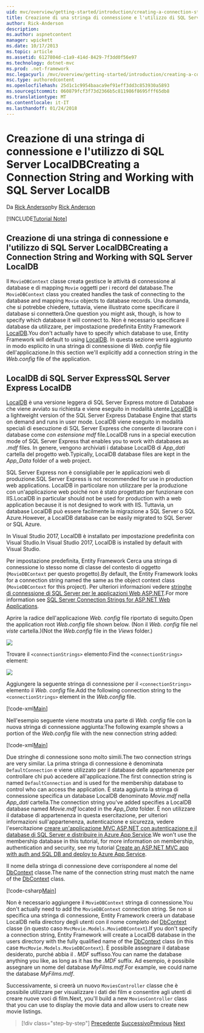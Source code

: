 ```yaml
---
uid: mvc/overview/getting-started/introduction/creating-a-connection-string
title: Creazione di una stringa di connessione e l'utilizzo di SQL Server LocalDB | Documenti Microsoft
author: Rick-Anderson
description: 
ms.author: aspnetcontent
manager: wpickett
ms.date: 10/17/2013
ms.topic: article
ms.assetid: 6127804d-c1a9-414d-8429-7f3dd0f56e97
ms.technology: dotnet-mvc
ms.prod: .net-framework
msc.legacyurl: /mvc/overview/getting-started/introduction/creating-a-connection-string
msc.type: authoredcontent
ms.openlocfilehash: 25d1c1c9954baaca9ef91eff3dd3c853930a5893
ms.sourcegitcommit: 060879fcf3f73d2366b5c811986f8695fff65db8
ms.translationtype: MT
ms.contentlocale: it-IT
ms.lasthandoff: 01/24/2018
---
```

<a name="creating-a-connection-string-and-working-with-sql-server-localdb"></a><span data-ttu-id="d5f9b-102">Creazione di una stringa di connessione e l'utilizzo di SQL Server LocalDB</span><span class="sxs-lookup"><span data-stu-id="d5f9b-102">Creating a Connection String and Working with SQL Server LocalDB</span></span>
====================
<span data-ttu-id="d5f9b-103">Da [Rick Anderson](https://github.com/Rick-Anderson)</span><span class="sxs-lookup"><span data-stu-id="d5f9b-103">by [Rick Anderson](https://github.com/Rick-Anderson)</span></span>

[!INCLUDE[Tutorial Note](sample/code-location.md)]

## <a name="creating-a-connection-string-and-working-with-sql-server-localdb"></a><span data-ttu-id="d5f9b-104">Creazione di una stringa di connessione e l'utilizzo di SQL Server LocalDB</span><span class="sxs-lookup"><span data-stu-id="d5f9b-104">Creating a Connection String and Working with SQL Server LocalDB</span></span>

<span data-ttu-id="d5f9b-105">Il `MovieDBContext` classe creata gestisce le attività di connessione al database e di mapping `Movie` oggetti per i record del database.</span><span class="sxs-lookup"><span data-stu-id="d5f9b-105">The `MovieDBContext` class you created handles the task of connecting to the database and mapping `Movie` objects to database records.</span></span> <span data-ttu-id="d5f9b-106">Una domanda, che si potrebbe chiedere, tuttavia, viene illustrato come specificare il database si connetterà.</span><span class="sxs-lookup"><span data-stu-id="d5f9b-106">One question you might ask, though, is how to specify which database it will connect to.</span></span> <span data-ttu-id="d5f9b-107">Non è necessario specificare il database da utilizzare, per impostazione predefinita Entity Framework [LocalDB](https://docs.microsoft.com/sql/database-engine/configure-windows/sql-server-2016-express-localdb).</span><span class="sxs-lookup"><span data-stu-id="d5f9b-107">You don't actually have to specify which database to use, Entity Framework will default to using [LocalDB](https://docs.microsoft.com/sql/database-engine/configure-windows/sql-server-2016-express-localdb).</span></span> <span data-ttu-id="d5f9b-108">In questa sezione verrà aggiunto in modo esplicito in una stringa di connessione di *Web. config* file dell'applicazione.</span><span class="sxs-lookup"><span data-stu-id="d5f9b-108">In this section we'll explicitly add a connection string in the *Web.config* file of the application.</span></span>

## <a name="sql-server-express-localdb"></a><span data-ttu-id="d5f9b-109">LocalDB di SQL Server Express</span><span class="sxs-lookup"><span data-stu-id="d5f9b-109">SQL Server Express LocalDB</span></span>

<span data-ttu-id="d5f9b-110">[LocalDB](https://docs.microsoft.com/sql/database-engine/configure-windows/sql-server-2016-express-localdb) è una versione leggera di SQL Server Express motore di Database che viene avviato su richiesta e viene eseguito in modalità utente.</span><span class="sxs-lookup"><span data-stu-id="d5f9b-110">[LocalDB](https://docs.microsoft.com/sql/database-engine/configure-windows/sql-server-2016-express-localdb) is a lightweight version of the SQL Server Express Database Engine that starts on demand and runs in user mode.</span></span> <span data-ttu-id="d5f9b-111">LocalDB viene eseguito in modalità speciali di esecuzione di SQL Server Express che consente di lavorare con i database come *con estensione mdf* file.</span><span class="sxs-lookup"><span data-stu-id="d5f9b-111">LocalDB runs in a special execution mode of SQL Server Express that enables you to work with databases as *.mdf* files.</span></span> <span data-ttu-id="d5f9b-112">In genere, vengono archiviati i database LocalDB di *App\_dati* cartella del progetto web.</span><span class="sxs-lookup"><span data-stu-id="d5f9b-112">Typically, LocalDB database files are kept in the *App\_Data* folder of a web project.</span></span>

<span data-ttu-id="d5f9b-113">SQL Server Express non è consigliabile per le applicazioni web di produzione.</span><span class="sxs-lookup"><span data-stu-id="d5f9b-113">SQL Server Express is not recommended for use in production web applications.</span></span> <span data-ttu-id="d5f9b-114">LocalDB in particolare non utilizzare per la produzione con un'applicazione web poiché non è stato progettato per funzionare con IIS.</span><span class="sxs-lookup"><span data-stu-id="d5f9b-114">LocalDB in particular should not be used for production with a web application because it is not designed to work with IIS.</span></span> <span data-ttu-id="d5f9b-115">Tuttavia, un database LocalDB può essere facilmente la migrazione a SQL Server o SQL Azure.</span><span class="sxs-lookup"><span data-stu-id="d5f9b-115">However, a LocalDB database can be easily migrated to SQL Server or SQL Azure.</span></span>

<span data-ttu-id="d5f9b-116">In Visual Studio 2017, LocalDB è installato per impostazione predefinita con Visual Studio.</span><span class="sxs-lookup"><span data-stu-id="d5f9b-116">In Visual Studio 2017, LocalDB is installed by default with Visual Studio.</span></span>

<span data-ttu-id="d5f9b-117">Per impostazione predefinita, Entity Framework Cerca una stringa di connessione lo stesso nome di classe del contesto di oggetto (`MovieDBContext` per questo progetto).</span><span class="sxs-lookup"><span data-stu-id="d5f9b-117">By default, the Entity Framework looks for a connection string named the same as the object context class (`MovieDBContext` for this project).</span></span> <span data-ttu-id="d5f9b-118">Per ulteriori informazioni vedere [stringhe di connessione di SQL Server per le applicazioni Web ASP.NET](https://msdn.microsoft.com/library/jj653752.aspx).</span><span class="sxs-lookup"><span data-stu-id="d5f9b-118">For more information see [SQL Server Connection Strings for ASP.NET Web Applications](https://msdn.microsoft.com/library/jj653752.aspx).</span></span>

<span data-ttu-id="d5f9b-119">Aprire la radice dell'applicazione *Web. config* file riportato di seguito.</span><span class="sxs-lookup"><span data-stu-id="d5f9b-119">Open the application root *Web.config* file shown below.</span></span> <span data-ttu-id="d5f9b-120">(Non il *Web. config* file nel *viste* cartella.)</span><span class="sxs-lookup"><span data-stu-id="d5f9b-120">(Not the *Web.config* file in the *Views* folder.)</span></span>

![](creating-a-connection-string/_static/image1.png)

<span data-ttu-id="d5f9b-121">Trovare il `<connectionStrings>` elemento:</span><span class="sxs-lookup"><span data-stu-id="d5f9b-121">Find the `<connectionStrings>` element:</span></span>

![](creating-a-connection-string/_static/image2.png)

<span data-ttu-id="d5f9b-122">Aggiungere la seguente stringa di connessione per il `<connectionStrings>` elemento il *Web. config* file.</span><span class="sxs-lookup"><span data-stu-id="d5f9b-122">Add the following connection string to the `<connectionStrings>` element in the *Web.config* file.</span></span>

[!code-xml[Main](creating-a-connection-string/samples/sample1.xml)]

<span data-ttu-id="d5f9b-123">Nell'esempio seguente viene mostrata una parte di *Web. config* file con la nuova stringa di connessione aggiunta:</span><span class="sxs-lookup"><span data-stu-id="d5f9b-123">The following example shows a portion of the *Web.config* file with the new connection string added:</span></span>

[!code-xml[Main](creating-a-connection-string/samples/sample2.xml)]

<span data-ttu-id="d5f9b-124">Due stringhe di connessione sono molto simili.</span><span class="sxs-lookup"><span data-stu-id="d5f9b-124">The two connection strings are very similar.</span></span> <span data-ttu-id="d5f9b-125">La prima stringa di connessione è denominata `DefaultConnection` e viene utilizzato per il database delle appartenenze per controllare chi può accedere all'applicazione.</span><span class="sxs-lookup"><span data-stu-id="d5f9b-125">The first connection string is named `DefaultConnection` and is used for the membership database to control who can access the application.</span></span> <span data-ttu-id="d5f9b-126">È stata aggiunta la stringa di connessione specifica un database LocalDB denominato *Movie.mdf* nella *App\_dati* cartella.</span><span class="sxs-lookup"><span data-stu-id="d5f9b-126">The connection string you've added specifies a LocalDB database named *Movie.mdf* located in the *App\_Data* folder.</span></span> <span data-ttu-id="d5f9b-127">È non utilizzare il database di appartenenza in questa esercitazione, per ulteriori informazioni sull'appartenenza, autenticazione e sicurezza, vedere l'esercitazione [creare un'applicazione MVC ASP.NET con autenticazione e il database di SQL Server e distribuire in Azure App Service](https://docs.microsoft.com/aspnet/core/security/authorization/secure-data).</span><span class="sxs-lookup"><span data-stu-id="d5f9b-127">We won't use the membership database in this tutorial, for more information on membership, authentication and security, see my tutorial [Create an ASP.NET MVC app with auth and SQL DB and deploy to Azure App Service](https://docs.microsoft.com/aspnet/core/security/authorization/secure-data).</span></span>

<span data-ttu-id="d5f9b-128">Il nome della stringa di connessione deve corrispondere al nome del [DbContext](https://msdn.microsoft.com/library/system.data.entity.dbcontext(v=vs.103).aspx) classe.</span><span class="sxs-lookup"><span data-stu-id="d5f9b-128">The name of the connection string must match the name of the [DbContext](https://msdn.microsoft.com/library/system.data.entity.dbcontext(v=vs.103).aspx) class.</span></span>

[!code-csharp[Main](creating-a-connection-string/samples/sample3.cs?highlight=15)]

<span data-ttu-id="d5f9b-129">Non è necessario aggiungere il `MovieDBContext` stringa di connessione.</span><span class="sxs-lookup"><span data-stu-id="d5f9b-129">You don't actually need to add the `MovieDBContext` connection string.</span></span> <span data-ttu-id="d5f9b-130">Se non si specifica una stringa di connessione, Entity Framework creerà un database LocalDB nella directory degli utenti con il nome completo del [DbContext](https://msdn.microsoft.com/library/system.data.entity.dbcontext(v=vs.103).aspx) classe (in questo caso `MvcMovie.Models.MovieDBContext`).</span><span class="sxs-lookup"><span data-stu-id="d5f9b-130">If you don't specify a connection string, Entity Framework will create a LocalDB database in the users directory with the fully qualified name of the [DbContext](https://msdn.microsoft.com/library/system.data.entity.dbcontext(v=vs.103).aspx) class (in this case `MvcMovie.Models.MovieDBContext`).</span></span> <span data-ttu-id="d5f9b-131">È possibile assegnare il database desiderato, purché abbia il *. MDF* suffisso.</span><span class="sxs-lookup"><span data-stu-id="d5f9b-131">You can name the database anything you like, as long as it has the *.MDF* suffix.</span></span> <span data-ttu-id="d5f9b-132">Ad esempio, è possibile assegnare un nome del database *MyFilms.mdf*.</span><span class="sxs-lookup"><span data-stu-id="d5f9b-132">For example, we could name the database *MyFilms.mdf*.</span></span>

<span data-ttu-id="d5f9b-133">Successivamente, si creerà un nuovo `MoviesController` classe che è possibile utilizzare per visualizzare i dati dei film e consentire agli utenti di creare nuove voci di film.</span><span class="sxs-lookup"><span data-stu-id="d5f9b-133">Next, you'll build a new `MoviesController` class that you can use to display the movie data and allow users to create new movie listings.</span></span>

>[!div class="step-by-step"]
<span data-ttu-id="d5f9b-134">[Precedente](adding-a-model.md)
[Successivo](accessing-your-models-data-from-a-controller.md)</span><span class="sxs-lookup"><span data-stu-id="d5f9b-134">[Previous](adding-a-model.md)
[Next](accessing-your-models-data-from-a-controller.md)</span></span>
